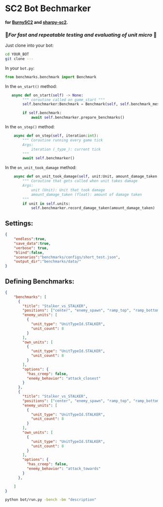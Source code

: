 # SC2 Bot Bechmarker
#### for [BurnySC2](https://github.com/BurnySc2/python-sc2?tab=readme-ov-file) and [sharpy-sc2](https://github.com/DrInfy/sharpy-sc2).

### 🚀*For fast and repeatable testing and evaluating of __unit micro__* 🚀

Just clone into your bot:
```bash
cd YOUR_BOT
git clone ---
````

In your `bot.py`:

```py
from benchmarks.benchmark import Benchmark
````

In the `on_start()` method:
```py
   async def on_start(self) -> None:
        """ coroutine called on game_start """
        self.benchmarker:Benchmark = Benchmark(self, self.benchmark_message)

        if self.benchmark:
            await self.benchmarker.prepare_benchmarks()
```

In the `on_step()` method:
```py
    async def on_step(self, iteration:int):
        """ Coroutine running every game tick
        Args:
            iteration (_type_): current tick
        """
        await self.benchmarker()
```

In the `on_unit_took_damage` method:

```py
    async def on_unit_took_damage(self, unit:Unit, amount_damage_taken:float) -> None:
        """ Coroutine that gets called when unit takes damage
        Args:
            unit (Unit): Unit that took damage 
            amount_damage_taken (float): amount of damage taken
        """
        if unit in self.units:
            self.benchmarker.record_damage_taken(amount_damage_taken)
```

## Settings:
```json
{
    "endless":true,
    "save_data":true,
    "verbose": true,
    "blind":false,
    "scenarios":"benchmarks/configs/short_test.json",
    "output_dir":"benchmarks/data/"
}
```
## Defining Benchmarks:

```json
{
    "benchmarks": [
      {
        "title": "Stalker_vs_STALKER",
        "positions": ["center", "enemy_spawn", "ramp_top", "ramp_bottom"],
        "enemy_units": [
          {
            "unit_type": "UnitTypeId.STALKER",
            "unit_count": 8
          }
        ],
        "own_units": [
          {
            "unit_type": "UnitTypeId.STALKER",
            "unit_count": 8
          }
        ],
        "options": {
          "has_creep": false,
          "enemy_behavior": "attack_closest"
        }
      },
      {
        "title": "Stalker_vs_STALKER",
        "positions": ["center", "enemy_spawn", "ramp_top", "ramp_bottom"],
        "enemy_units": [
          {
            "unit_type": "UnitTypeId.STALKER",
            "unit_count": 8
          }
        ],
        "own_units": [
          {
            "unit_type": "UnitTypeId.STALKER",
            "unit_count": 8
          }
        ],
        "options": {
          "has_creep": false,
          "enemy_behavior": "attack_towards"
        }
      },

    ]
}
```


```bash
python bot/run.py -bench -bm "description"
```